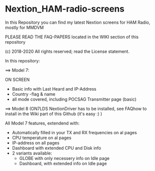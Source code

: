 # Nextion_HAM-radio-screens
In this Repository you can find my latest Nextion screens for HAM Radio, mostly for MMDVM

PLEASE READ THE FAQ-PAPERS located in the WIKI section of this repository

(c) 2018-2020 All rights reserved; read the License statement.

In this repository:

==> Model 7:

ON SCREEN
  * Basic info with Last Heard and IP-Address
  * Country -flag & name
  * all mode covered, including POCSAG Transmitter page (basic)
  
==> Model 8 (ON7LDS NextionDriver has to be installed, see FAQhow to install in the Wiki part of this Github (it's easy :) )

All Model 7 features, extendend with:
  * Automatically filled in your TX and RX frequencies on al pages
  * CPU temperature on al pages
  * IP-address on all pages
  * Dashboard with extended CPU and Disk info
  * 2 variants available:
    + GLOBE with only necessery info on Idle page
    + Dashboard, with extended info on Idle page
  
